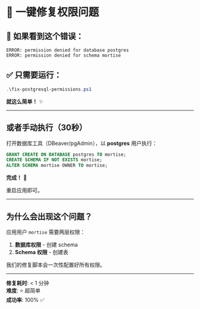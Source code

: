 # 🚀 一键修复权限问题

## 🔴 如果看到这个错误：

```
ERROR: permission denied for database postgres
ERROR: permission denied for schema mortise
```

## ✅ 只需要运行：

```powershell
.\fix-postgresql-permissions.ps1
```

**就这么简单！** ✨

---

## 或者手动执行（30秒）

打开数据库工具（DBeaver/pgAdmin），以 **postgres** 用户执行：

```sql
GRANT CREATE ON DATABASE postgres TO mortise;
CREATE SCHEMA IF NOT EXISTS mortise;
ALTER SCHEMA mortise OWNER TO mortise;
```

**完成！** 🎉

重启应用即可。

---

## 为什么会出现这个问题？

应用用户 `mortise` 需要两层权限：
1. **数据库权限** - 创建 schema
2. **Schema 权限** - 创建表

我们的修复脚本会一次性配置好所有权限。

---

**修复耗时**: < 1 分钟  
**难度**: ⭐ 超简单  
**成功率**: 100% ✅
